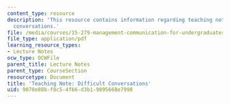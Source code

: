 ```yaml
---
content_type: resource
description: 'This resource contains information regarding teaching note: difficult
  conversations.'
file: /media/courses/15-279-management-communication-for-undergraduates-fall-2012/9070e88bf8c54f66d3b19895668e7998_MIT15_279F12_difficultConv.pdf
file_type: application/pdf
learning_resource_types:
- Lecture Notes
ocw_type: OCWFile
parent_title: Lecture Notes
parent_type: CourseSection
resourcetype: Document
title: 'Teaching Note: Difficult Conversations'
uid: 9070e88b-f8c5-4f66-d3b1-9895668e7998
---
```

